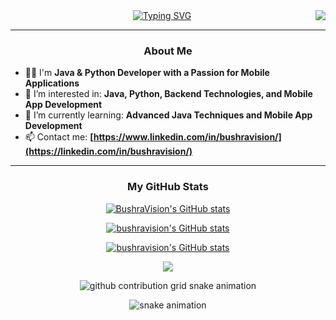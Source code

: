 <img align="right" src="https://visitor-badge.laobi.icu/badge?page_id=bushravision.bushravision"> 
<div align="center"> 
 <a href="https://github.com/bushravision"> 
  <img src="https://readme-typing-svg.demolab.com?font=Fira+Code&size=28&duration=3000&pause=500&center=true&vCenter=true&width=435&lines=HELLO+THERE!+%F0%9F%91%BE+WELCOME+%F0%9F%99%8B%F0%9F%8F%BB;MY+NAME+IS+BUSHRA+%F0%9F%98%BC;BUSRA+KURT+%F0%9F%A4%93" alt="Typing SVG" />
 </a> 
</div>

---   

### <p align="center">About Me</p>

- 💪🏻  I'm **Java & Python Developer with a Passion for Mobile Applications**
- 👀  I’m interested in: **Java, Python, Backend Technologies, and Mobile App Development**
- 🌱  I’m currently learning: **Advanced Java Techniques and Mobile App Development**
- 📫  Contact me: **[https://www.linkedin.com/in/bushravision/](https://linkedin.com/in/bushravision/)**

---

### <p align="center">My GitHub Stats</p>

<p align="center">
 <a href="http://www.github.com/bushravision"><img src="https://github-profile-trophy.vercel.app/?username=bushravision&theme=onedark&column=3"  alt="BushraVision's GitHub stats" />
</p>

<p align="center">
 <a href="http://www.github.com/bushravision"><img src="https://github-profile-trophy.vercel.app/api?username=bushravision&theme=dark&layout=compact&langs_count=8"  alt="bushravision's GitHub stats" />
</p> 

<p align="center">
 <a href="http://www.github.com/bushravision"><img src="https://github-readme-stats.vercel.app/api?username=bushravision&show_icons=true&hide=&count_private=true&title_color=0891b2&text_color=ffffff&icon_color=0891b2&bg_color=1c1917&hide_border=true&show_icons=true" alt="bushravision's GitHub stats" />
 </a> 
</p> 
 
<p align="center">
 <a href="http://www.github.com/bushravision"><img src="https://github-readme-streak-stats.herokuapp.com/?user=bushravision&stroke=ffffff&background=1c1917&ring=0891b2&fire=0891b2&currStreakNum=ffffff&currStreakLabel=0891b2&sideNums=ffffff&sideLabels=ffffff&dates=ffffff&hide_border=true" /></a>
</p> 
 
<p align="center">
<picture> 
  <source media="(prefers-color-scheme: pink)" srcset="https://raw.githubusercontent.com/bushravision/bushravision/output/github-contribution-grid-snake-dark.svg">
  <source media="(prefers-color-scheme: light)"
srcset="https://raw.githubusercontent.com/bushravision/bushravision/output/github-contribution-grid-snake.svg"> 
  <img alt="github contribution grid snake animation"
src="https://raw.githubusercontent.com/bushravision/bushravision/output/github-contribution-grid-snake.svg"> 
</picture>
</p>

<p align="center">
  <img src="https://raw.githubusercontent.com/bushravision/bushravision/output/github-contribution-grid-snake.svg" alt="snake animation" />
</p>

